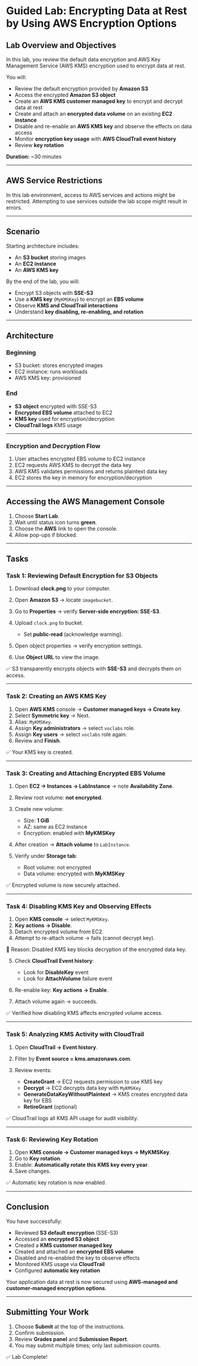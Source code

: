 
# Guided Lab: Encrypting Data at Rest by Using AWS Encryption Options

## Lab Overview and Objectives

In this lab, you review the default data encryption and AWS Key Management Service (AWS KMS) encryption used to encrypt data at rest.

You will:

* Review the default encryption provided by **Amazon S3**
* Access the encrypted **Amazon S3 object**
* Create an **AWS KMS customer managed key** to encrypt and decrypt data at rest
* Create and attach an **encrypted data volume** on an existing **EC2 instance**
* Disable and re-enable an **AWS KMS key** and observe the effects on data access
* Monitor **encryption key usage** with **AWS CloudTrail event history**
* Review **key rotation**

**Duration:** ~30 minutes

---

## AWS Service Restrictions

In this lab environment, access to AWS services and actions might be restricted. Attempting to use services outside the lab scope might result in errors.

---

## Scenario

Starting architecture includes:

* An **S3 bucket** storing images
* An **EC2 instance**
* An **AWS KMS key**

By the end of the lab, you will:

* Encrypt S3 objects with **SSE-S3**
* Use a **KMS key** (`MyKMSKey`) to encrypt an **EBS volume**
* Observe **KMS and CloudTrail interactions**
* Understand **key disabling, re-enabling, and rotation**

---

## Architecture

### Beginning

* S3 bucket: stores encrypted images
* EC2 instance: runs workloads
* AWS KMS key: provisioned

### End

* **S3 object** encrypted with SSE-S3
* **Encrypted EBS volume** attached to EC2
* **KMS key** used for encryption/decryption
* **CloudTrail logs** KMS usage

---

### Encryption and Decryption Flow

1. User attaches encrypted EBS volume to EC2 instance
2. EC2 requests AWS KMS to decrypt the data key
3. AWS KMS validates permissions and returns plaintext data key
4. EC2 stores the key in memory for encryption/decryption

---

## Accessing the AWS Management Console

1. Choose **Start Lab**.
2. Wait until status icon turns **green**.
3. Choose the **AWS** link to open the console.
4. Allow pop-ups if blocked.

---

## Tasks

### Task 1: Reviewing Default Encryption for S3 Objects

1. Download **clock.png** to your computer.
2. Open **Amazon S3** → locate `imagebucket`.
3. Go to **Properties** → verify **Server-side encryption: SSE-S3**.
4. Upload `clock.png` to bucket.

   * Set **public-read** (acknowledge warning).
5. Open object properties → verify encryption settings.
6. Use **Object URL** to view the image.

✅ S3 transparently encrypts objects with **SSE-S3** and decrypts them on access.

---

### Task 2: Creating an AWS KMS Key

1. Open **AWS KMS** console → **Customer managed keys → Create key**.
2. Select **Symmetric key** → Next.
3. Alias: `MyKMSKey`.
4. Assign **Key administrators** → select `voclabs` role.
5. Assign **Key users** → select `voclabs` role again.
6. Review and **Finish**.

✅ Your KMS key is created.

---

### Task 3: Creating and Attaching Encrypted EBS Volume

1. Open **EC2 → Instances → LabInstance** → note **Availability Zone**.
2. Review root volume: **not encrypted**.
3. Create new volume:

   * Size: **1 GiB**
   * AZ: same as EC2 instance
   * Encryption: enabled with **MyKMSKey**
4. After creation → **Attach volume** to `LabInstance`.
5. Verify under **Storage tab**:

   * Root volume: not encrypted
   * Data volume: encrypted with **MyKMSKey**

✅ Encrypted volume is now securely attached.

---

### Task 4: Disabling KMS Key and Observing Effects

1. Open **KMS console** → select `MyKMSKey`.
2. **Key actions → Disable**.
3. Detach encrypted volume from EC2.
4. Attempt to re-attach volume → fails (cannot decrypt key).

📌 Reason: Disabled KMS key blocks decryption of the encrypted data key.

5. Check **CloudTrail Event history**:

   * Look for **DisableKey** event
   * Look for **AttachVolume** failure event

6. Re-enable key: **Key actions → Enable**.

7. Attach volume again → succeeds.

✅ Verified how disabling KMS affects encrypted volume access.

---

### Task 5: Analyzing KMS Activity with CloudTrail

1. Open **CloudTrail → Event history**.
2. Filter by **Event source = kms.amazonaws.com**.
3. Review events:

   * **CreateGrant** → EC2 requests permission to use KMS key
   * **Decrypt** → EC2 decrypts data key with `MyKMSKey`
   * **GenerateDataKeyWithoutPlaintext** → KMS creates encrypted data key for EBS
   * **RetireGrant** (optional)

✅ CloudTrail logs all KMS API usage for audit visibility.

---

### Task 6: Reviewing Key Rotation

1. Open **KMS console → Customer managed keys → MyKMSKey**.
2. Go to **Key rotation**.
3. Enable: **Automatically rotate this KMS key every year**.
4. Save changes.

✅ Automatic key rotation is now enabled.

---

## Conclusion

You have successfully:

* Reviewed **S3 default encryption** (SSE-S3)
* Accessed an **encrypted S3 object**
* Created a **KMS customer managed key**
* Created and attached an **encrypted EBS volume**
* Disabled and re-enabled the key to observe effects
* Monitored KMS usage via **CloudTrail**
* Configured **automatic key rotation**

Your application data at rest is now secured using **AWS-managed and customer-managed encryption options**.

---

## Submitting Your Work

1. Choose **Submit** at the top of the instructions.
2. Confirm submission.
3. Review **Grades panel** and **Submission Report**.
4. You may submit multiple times; only last submission counts.

✅ Lab Complete!

